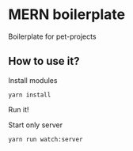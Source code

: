 # MERN boilerplate
Boilerplate for pet-projects

## How to use it?
Install modules
```
yarn install
```
Run it!

Start only server
```
yarn run watch:server
```
